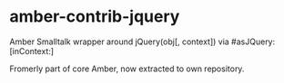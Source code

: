 # amber-contrib-jquery
Amber Smalltalk wrapper around jQuery(obj[, context]) via #asJQuery:[inContext:]

Fromerly part of core Amber, now extracted to own repository.
